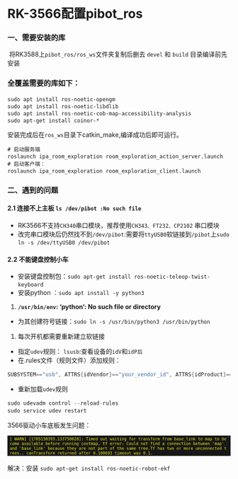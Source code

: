 # RK-3566配置pibot_ros

### 一、需要安装的库

​		将RK3588上`pibot_ros/ros_ws`文件夹复制后删去 `devel` 和 `build` 目录编译前先安装

### 全覆盖需要的库如下：

```shell
sudo apt install ros-noetic-opengm
sudo apt install ros-noetic-libdlib
sudo apt install ros-noetic-cob-map-accessibility-analysis
sudo apt-get install coinor-*
```

​		安装完成后在`ros_ws`目录下catkin_make,编译成功后即可运行。

```shell
# 启动服务端
roslaunch ipa_room_exploration room_exploration_action_server.launch
# 启动客户端：
roslaunch ipa_room_exploration room_exploration_client.launch
```



### 二、遇到的问题

#### 2.1 连接不上主板 `ls /dev/pibot :No such file` 

- RK3566不支持`CH340`串口模块，推荐使用`CH343、FT232、CP2102` 串口模块
- 改完串口模块后仍然找不到`/dev/pibot`:需要将`ttyUSB0`软链接到`/pibot`上`sudo ln -s /dev/ttyUSB0 /dev/pibot`

#### 2.2 不能键盘控制小车

- 安装键盘控制包：`sudo apt-get install ros-noetic-teleop-twist-keyboard`
- 安装python ：`sudo apt install -y python3`
1. **`/usr/bin/env`: ‘python’: No such file or directory**
- 为其创建符号链接：`sudo ln -s /usr/bin/python3 /usr/bin/python`
1. 每次开机都需要重新建立软链接
- 指定`udev`规则：
`lsusb`:查看设备的`idV`和`idP后`
- 在.rules文件（规则文件）添加规则：

```cpp
SUBSYSTEM=="usb", ATTRS{idVendor}=="your_vendor_id", ATTRS{idProduct}=="your_product_id", SYMLINK+="pibot"
```

- 重新加载`udev`规则

```cpp
sudo udevadm control --reload-rules
sudo service udev restart
```

3566驱动小车底板发生问题：

![2.png](./image/2.png)

解决：安装 `sudo apt-get install ros-noetic-robot-ekf`